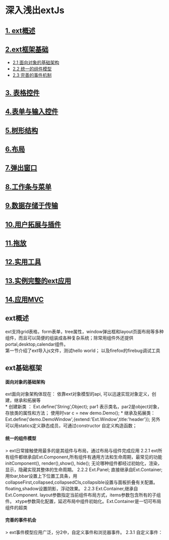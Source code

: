 # 深入浅出extJs

## [1. ext概述](#1)
## [2.ext框架基础](#2) 
*  [2.1 面向对象的基础架构](#2.1)
*  [2.2 统一的组件模型](#2.2)
*  [2.3 完善的事件机制](#2.3)
## [3. 表格控件](#3)
## [4.表单与输入控件](#4)
## [5.树形结构](#5)
## [6.布局](#6)
## [7.弹出窗口](#7)
## [8.工作条与菜单](#8)
## [9.数据存储于传输](#9)
## [10.用户拓展与插件](#10)
## [11.拖放](#11)
## [12.实用工具](#12)
## [13.实例完整的ext应用](#13)
## [14.应用MVC](#14)


<h2 id='1'> ext概述 </h2>
     ext支持grid表格，form表单，tree属性，window弹出框和layout页面布局等多种组件，而且可以简便的组装成各种复杂系统；除常用组件外还提供portal,desktop,calendar组件。  <br/> 
     第一节介绍了ext导入js文件，测试hello world； 以及firefox的firebug调试工具

<h2 id='2'> ext基础框架 </h2>
<h4 id='2.1'> 面向对象的基础架构</h4>   
 ext面向对象架构体现在： 依靠ext对象模型的api, 可以迅速实现对象定义，创建，继承和拓展等</br>      
 * 创建新类 ：  Ext.define('String',Object); par1 表示类名，par2是object对象，存放类的属性和方法； 使用时var c = new demo.Demo();
 * 继承及拓展类：   Ext.define('demo.DemoWindow',{extend:'Ext.Window',title:'header'}); 另外可以用statics定义静态成员，可通过constructor
自定义构造函数；

<h4 id='2.2'> 统一的组件模型</h4>
> ext日常接触使用最多的是其组件与布局，通过布局与组件完成应用
 2.2.1 ext所有组件都继承自Ext.Component,所有组件有通用方法和生命周期，最常见的功能initComponent(), render(),show(), hide(); 无论哪种组件都经过初始化，渲染，显示，隐藏实现其整体的生命周期。
 2.2.2 Ext.Panel; 直接继承自Ext.Container; 用tbar,bbar设置上下位置工具条，用collapseFirst,collapsed,collapsedCls,collapsible设置与面板折叠有关配置。 floating,shadow设置阴影，浮动效果。
 2.2.3 Ext.Container,继承自Ext.Component. layout参数指定当前组件布局方式，items参数包含所有的子组件。 xtype参数简化配置，延迟布局中组件初始化。Ext.Container是一切可布局组件的超类
<h4 id='2.3'> 完善的事件机会</h4>
> ext事件模型应用广泛，分2中，自定义事件和浏览器事件。
 2.3.1 自定义事件： 


